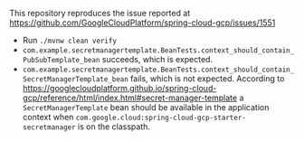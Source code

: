 This repository reproduces the issue reported at https://github.com/GoogleCloudPlatform/spring-cloud-gcp/issues/1551

* Run `./mvnw clean verify`
* `com.example.secretmanagertemplate.BeanTests.context_should_contain_PubSubTemplate_bean` succeeds, which is expected.
* `com.example.secretmanagertemplate.BeanTests.context_should_contain_SecretManagerTemplate_bean` fails, which is not expected. According to https://googlecloudplatform.github.io/spring-cloud-gcp/reference/html/index.html#secret-manager-template a `SecretManagerTemplate` bean should be available in the application context when `com.google.cloud:spring-cloud-gcp-starter-secretmanager` is on the classpath.